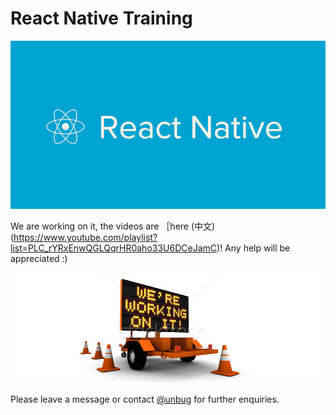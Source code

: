 # React Native Training
![](344067-reactive-native.jpg)

We are working on it, the videos are ［here (中文)(https://www.youtube.com/playlist?list=PLC_rYRxEnwQGLQqrHR0aho33U6DCeJamC)! Any help will be appreciated :)

![](QQ20160630-5.png)

Please leave a message or contact [@unbug](https://github.com/unbug) for further enquiries.